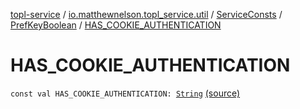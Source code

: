 [topl-service](../../../index.md) / [io.matthewnelson.topl_service.util](../../index.md) / [ServiceConsts](../index.md) / [PrefKeyBoolean](index.md) / [HAS_COOKIE_AUTHENTICATION](./-h-a-s_-c-o-o-k-i-e_-a-u-t-h-e-n-t-i-c-a-t-i-o-n.md)

# HAS_COOKIE_AUTHENTICATION

`const val HAS_COOKIE_AUTHENTICATION: `[`String`](https://kotlinlang.org/api/latest/jvm/stdlib/kotlin/-string/index.html) [(source)](https://github.com/05nelsonm/TorOnionProxyLibrary-Android/blob/master/topl-service/src/main/java/io/matthewnelson/topl_service/util/ServiceConsts.kt#L202)